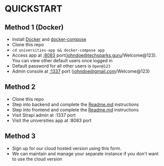 # QUICKSTART

## Method 1 (Docker)
- Install [Docker](https://docs.docker.com/get-docker/) and [docker-compose](https://docs.docker.com/compose/install/)
- Clone this repo
- `cd universities-app && docker-compose app`
- Access app at [:8083](http://localhost:8083) port(johndoe@techsparks.guru/Welcome@123). You can view other default users once logged in
- Default password for all other users is `Open@123`
- Admin console at [:1337](http://localhost:1337) port (johndoe@gmail.com/Welcome@123)

## Method 2
- Clone this repo
- Step into backend and complete the [Readme.md](./backend/README.md) instructions
- Step into frontend and complete the [Readme.md](./frontend/README.md) instructions
- Visit Strapi admin at :1337 port
- Visit the universities app at :8083 port

## Method 3

- Sign up for our cloud hosted version using this form.
- We can maintain and manage your separate instance if you don't want to use the cloud version
